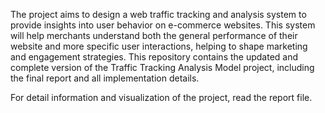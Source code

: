The project aims to design a web traffic tracking and analysis system to provide insights into user behavior on e-commerce websites. This system will help merchants understand both the general performance of their website and more specific user interactions, helping to shape marketing and engagement strategies.
This repository contains the updated and complete version of the Traffic Tracking Analysis Model project, including the final report and all implementation details.

For detail information and visualization of the project, read the report file.
